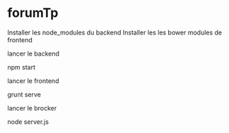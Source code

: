 # forumTp
Installer les node_modules du backend 
Installer les les bower modules de frontend

lancer le backend

npm start

lancer le frontend

grunt serve

lancer le brocker

node server.js
